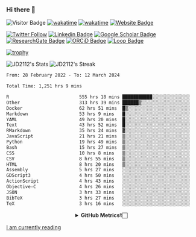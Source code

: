 ### Hi there 👋
![Visitor Badge](https://visitor-badge.laobi.icu/badge?page_id=JD2112.JD2112)
[![wakatime](https://github.com/JD2112/JD2112/actions/workflows/waka-readme.yml/badge.svg)](https://github.com/JD2112/JD2112/actions/workflows/waka-readme.yml)
[![wakatime](https://wakatime.com/badge/user/fe95275f-909a-4147-a45d-624981173898.svg)](https://wakatime.com/@fe95275f-909a-4147-a45d-624981173898)
[![Website Badge](https://img.shields.io/badge/website-informational?style=flat-square)](http://jyotirmoydas.netlify.app)

[![Twitter Follow](https://img.shields.io/twitter/follow/jyotirmoy21?style=social)](https://twitter.com/jyotirmoy21)
[![Linkedin Badge](https://img.shields.io/badge/-jyotirmoy-blue?style=plastic&logo=Linkedin&logoColor=white&link=https://www.linkedin.com/in/dasjyotirmoy/)](https://www.linkedin.com/in/dasjyotirmoy/)
[![Google Scholar Badge](https://img.shields.io/badge/-jyotirmoy-blue?style=plastic&logo=GoogleScholar&logoColor=white&link=https://scholar.google.se/citations?user=IMBYOv8AAAAJ&hl=en)](https://scholar.google.se/citations?user=IMBYOv8AAAAJ&hl=en)
[![ResearchGate Badge](https://img.shields.io/badge/-jyotirmoy-cyan?style=plastic&logo=ResearchGate&logoColor=white&link=https://www.researchgate.net/profile/Jyotirmoy-Das-3)](https://www.researchgate.net/profile/Jyotirmoy-Das-3)
[![ORCiD Badge](https://img.shields.io/badge/-jyotirmoy-green?style=plastic&logo=orcid&logoColor=white&link=https://orcid.org/0000-0002-5649-4658)](https://orcid.org/0000-0002-5649-4658)
[![Loop Badge](https://img.shields.io/badge/-jyotirmoy-orange?style=plastic&logo=Loop&logoColor=white&link=https://loop.frontiersin.org/people/1519976/overview)](https://loop.frontiersin.org/people/1519976/overview)

[![trophy](https://github-profile-trophy.vercel.app/?username=JD2112)](https://github.com/ryo-ma/github-profile-trophy)

<!--
**JD2112/JD2112** is a ✨ _special_ ✨ repository because its `README.md` (this file) appears on your GitHub profile.

Here are some ideas to get you started:

- 🔭 I’m currently working on ...
- 🌱 I’m currently learning ...
- 👯 I’m looking to collaborate on ...
- 🤔 I’m looking for help with ...
- 💬 Ask me about ...
- 📫 How to reach me: ...
- 😄 Pronouns: ...
- ⚡ Fun fact: ...
![JD2112's Top Languages](https://github-readme-stats.vercel.app/api/top-langs/?username=JD2112&theme=vue-dark&show_icons=true&hide_border=true&layout=compact)
-->
![JD2112's Stats](https://github-readme-stats.vercel.app/api?username=JD2112&theme=vue-dark&show_icons=true&hide_border=true&count_private=true)
![JD2112's Streak](https://github-readme-streak-stats.herokuapp.com/?user=JD2112&theme=vue-dark&hide_border=true)





<!--START_SECTION:waka-->

```txt
From: 28 February 2022 - To: 12 March 2024

Total Time: 1,251 hrs 9 mins

R                          555 hrs 18 mins ███████████░░░░░░░░░░░░░░   44.38 %
Other                      313 hrs 39 mins ██████▒░░░░░░░░░░░░░░░░░░   25.07 %
Docker                     62 hrs 51 mins  █▒░░░░░░░░░░░░░░░░░░░░░░░   05.02 %
Markdown                   53 hrs 9 mins   █░░░░░░░░░░░░░░░░░░░░░░░░   04.25 %
YAML                       49 hrs 20 mins  █░░░░░░░░░░░░░░░░░░░░░░░░   03.94 %
Text                       43 hrs 52 mins  █░░░░░░░░░░░░░░░░░░░░░░░░   03.51 %
RMarkdown                  35 hrs 24 mins  ▓░░░░░░░░░░░░░░░░░░░░░░░░   02.83 %
JavaScript                 21 hrs 21 mins  ▒░░░░░░░░░░░░░░░░░░░░░░░░   01.71 %
Python                     19 hrs 49 mins  ▒░░░░░░░░░░░░░░░░░░░░░░░░   01.58 %
Bash                       15 hrs 27 mins  ▒░░░░░░░░░░░░░░░░░░░░░░░░   01.24 %
CSS                        10 hrs 8 mins   ▒░░░░░░░░░░░░░░░░░░░░░░░░   00.81 %
CSV                        8 hrs 55 mins   ▒░░░░░░░░░░░░░░░░░░░░░░░░   00.71 %
HTML                       8 hrs 20 mins   ▒░░░░░░░░░░░░░░░░░░░░░░░░   00.67 %
Assembly                   5 hrs 27 mins   ░░░░░░░░░░░░░░░░░░░░░░░░░   00.44 %
GDScript3                  4 hrs 50 mins   ░░░░░░░░░░░░░░░░░░░░░░░░░   00.39 %
ActionScript               4 hrs 43 mins   ░░░░░░░░░░░░░░░░░░░░░░░░░   00.38 %
Objective-C                4 hrs 26 mins   ░░░░░░░░░░░░░░░░░░░░░░░░░   00.36 %
JSON                       3 hrs 33 mins   ░░░░░░░░░░░░░░░░░░░░░░░░░   00.28 %
BibTeX                     3 hrs 27 mins   ░░░░░░░░░░░░░░░░░░░░░░░░░   00.28 %
TeX                        3 hrs 16 mins   ░░░░░░░░░░░░░░░░░░░░░░░░░   00.26 %
```

<!--END_SECTION:waka-->

<div align="center">
    <details>
        <summary><b>GitHub Metrics👇🏻</b></summary>
    <br>
        
[Get Details](https://metrics.lecoq.io/insights/JD2112)
    </details>
</div>

<a target="_blank" href="https://www.goodreads.com/user/show/21242415-jyotirmoy-das">I am currently reading</a>


